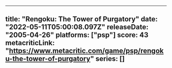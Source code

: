 
---
title: "Rengoku: The Tower of Purgatory"
date: "2022-05-11T05:00:08.097Z"
releaseDate: "2005-04-26"
platforms: ["psp"]
score: 43
metacriticLink: "https://www.metacritic.com/game/psp/rengoku-the-tower-of-purgatory"
series: []
---
